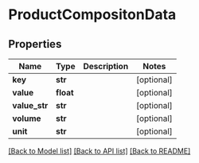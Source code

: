# ProductCompositonData

## Properties
Name | Type | Description | Notes
------------ | ------------- | ------------- | -------------
**key** | **str** |  | [optional] 
**value** | **float** |  | [optional] 
**value_str** | **str** |  | [optional] 
**volume** | **str** |  | [optional] 
**unit** | **str** |  | [optional] 

[[Back to Model list]](../README.md#documentation-for-models) [[Back to API list]](../README.md#documentation-for-api-endpoints) [[Back to README]](../README.md)

